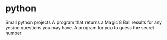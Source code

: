 # python
Small python projects
  A program that returns a Magic 8 Ball results for any yes/no questions you may have. 
  A program for you to guess the secret number
